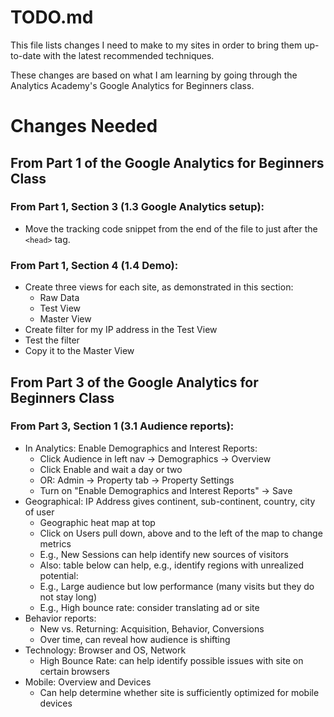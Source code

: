 # TODO.md

This file lists changes I need to make to my sites in order to bring them up-to-date with the latest recommended techniques.

These changes are based on what I am learning by going through the Analytics Academy's Google Analytics for Beginners class.

# Changes Needed

## From Part 1 of the Google Analytics for Beginners Class

### From Part 1, Section 3 (1.3 Google Analytics setup):

- Move the tracking code snippet from the end of the file to just after the `<head>` tag.

### From Part 1, Section 4 (1.4 Demo):

- Create three views for each site, as demonstrated in this section:
  - Raw Data
  - Test View
  - Master View
- Create filter for my IP address in the Test View
- Test the filter
- Copy it to the Master View

## From Part 3 of the Google Analytics for Beginners Class

### From Part 3, Section 1 (3.1 Audience reports):

- In Analytics: Enable Demographics and Interest Reports:
  - Click Audience in left nav -> Demographics -> Overview
  - Click Enable and wait a day or two
  - OR: Admin -> Property tab -> Property Settings
  - Turn on "Enable Demographics and Interest Reports" -> Save
- Geographical: IP Address gives continent, sub-continent, country, city of user
  - Geographic heat map at top
  - Click on Users pull down, above and to the left of the map to change metrics
  - E.g., New Sessions can help identify new sources of visitors
  - Also: table below can help, e.g., identify regions with unrealized potential:
  - E.g., Large audience but low performance (many visits but they do not stay long)
  - E.g., High bounce rate: consider translating ad or site
- Behavior reports:
  - New vs. Returning: Acquisition, Behavior, Conversions
  - Over time, can reveal how audience is shifting
- Technology: Browser and OS, Network
  - High Bounce Rate: can help identify possible issues with site on certain browsers
- Mobile: Overview and Devices
  - Can help determine whether site is sufficiently optimized for mobile devices







